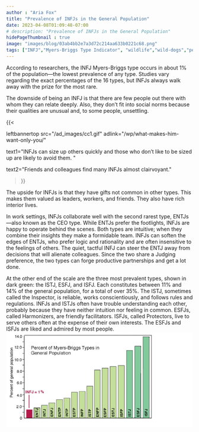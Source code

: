 ```yaml
---
author : "Aria Fox"
title: "Prevalence of INFJs in the General Population"
date: 2023-04-08T01:09:48-07:00
# description: "Prevalence of INFJs in the General Population"
hidePageThumbnail : true 
image: "images/blog/03ab4bb2e7a3d72c214aa633b0221c68.png"
tags: ["INFJ","Myers-Briggs Type Indicator", "wildlife","wild-dogs","pets","animal-welfare"]
---
```



<!-- This is **bold** text, and this is *emphasized* text.
![infp_injf table](/infp_injf-table.jpg)
Visit the [Hugo](https://gohugo.io) website! -->

<!-- https://beaconstreetusa.com/wp/prevalence-of-infjs-in-the-general-population/ -->


According to researchers, the INFJ Myers-Briggs type occurs in about 1% of the population—the lowest prevalence of any type. Studies vary regarding the exact percentages of the 16 types, but INFJs always walk away with the prize for the most rare.

The downside of being an INFJ is that there are few people out there with whom they can relate deeply. Also, they don’t fit into social norms because their qualities are unusual and, to some people, unsettling. 

{{< 

leftbannertop src="/ad_images/cc1.gif" adlink="/wp/what-makes-him-want-only-you/"  

text1="INFJs can size up others quickly and those who don’t like to be sized up are likely to avoid them. " 

text2="Friends and colleagues find many INFJs almost clairvoyant."

>}}


The upside for INFJs is that they have gifts not common in other types. This makes them valued as leaders, workers, and friends. They also have rich interior lives.

In work settings, INFJs collaborate well with the second rarest type, ENTJs—also known as the CEO type. While ENTJs prefer the footlights, INFJs are happy to operate behind the scenes. Both types are intuitive; when they combine their insights they make a formidable team. INFJs can soften the edges of ENTJs, who prefer logic and rationality and are often insensitive to the feelings of others. The quiet, tactful INFJ can steer the ENTJ away from decisions that will alienate colleagues. Since the two share a Judging preference, the two types can forge productive partnerships and get a lot done.

At the other end of the scale are the three most prevalent types, shown in dark green: the ISTJ, ESFJ, and ISFJ. Each constitutes between 11% and 14% of the general population, for a total of over 35%. 
The ISTJ, sometimes called the Inspector, is reliable, works conscientiously, and follows rules and regulations. 
INFJs and ISTJs often have trouble understanding each other, probably because they have neither intuition nor feeling in common. 
ESFJs, called Harmonizers, are friendly facilitators. 
ISFJs, called Protectors, live to serve others often at the expense of their own interests. 
The ESFJs and ISFJs are liked and admired by most people.
![prevalence table](/prevalence1-e1440394289597.jpg)

